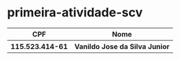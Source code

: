 # primeira-atividade-scv

<table>
  <tr>
    <th>CPF</th>
    <th>Nome</th>
  </tr>
  <tr>
    <th>115.523.414-61</th>
    <th>Vanildo Jose da Silva Junior</th>
  </tr>
</table>
